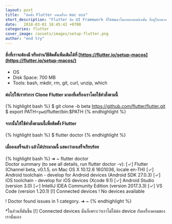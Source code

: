 ```yaml
---
layout: post
title:  "ติดตั้ง Flutter บนเครื่อง mac osx"
short_description: "Flutter คือ UI Framework ที่ใช้พัฒนาโมบายแอพพลิเคชั่น ที่อยู่ในหมวดของ Hybrid Native ที่สามารถเขียนทีเดียวแล้วได้ทั้ง IOS และ Android โดยใช้ภาษา Dart"
date:   2018-03-01 18:45:42 +0700
categories: flutter
cover_image: /assets/images/setup-flutter.png
author: "end try"
---
```

#### สิ่งที่เราจะต้องมี หรืออ่านวิธีติดตั้งเพิ่มเติมได้ที่ [https://flutter.io/setup-macos](https://flutter.io/setup-macos/)
- OS 
- Disk Space: 700 MB
- Tools: bash, mkdir, rm, git, curl, unzip, which

#### ต่อไปให้เราทำการ Clone Flutter มาลงที่เครื่องเราโดยใช้คำสั่งตามนี้

{% highlight bash %}
$ git clone -b beta https://github.com/flutter/flutter.git
$ export PATH=`pwd`/flutter/bin:$PATH
{% endhighlight %}

#### จากนั้นให้ใช้คำสั่งตามนนี้เพื่อติดตั้ง Flutter
{% highlight bash %}
$ flutter doctor
{% endhighlight %}

#### เมื่อลงเสร็จแล้ว แล้วได้ประมาณนี้ แสดงว่าลงเสร็จเรียบร้อย
{% highlight bash %}
➜  ~ flutter doctor                     
Doctor summary (to see all details, run flutter doctor -v):
[✓] Flutter (Channel beta, v0.1.5, on Mac OS X 10.12.6 16G1036, locale en-TH)
[✓] Android toolchain - develop for Android devices (Android SDK 27.0.3)
[✓] iOS toolchain - develop for iOS devices (Xcode 9.1)
[✓] Android Studio (version 3.0)
[✓] IntelliJ IDEA Community Edition (version 2017.3.3)
[✓] VS Code (version 1.20.1)
[!] Connected devices
    ! No devices available

! Doctor found issues in 1 category.
➜  ~ 
{% endhighlight %}

*ในส่วนที่มันขึ้น [!] Connected devices นั่นก็เพราะว่าเราไม่ได้ต่อ device กับเครื่องคอมของเรานั่นเอง